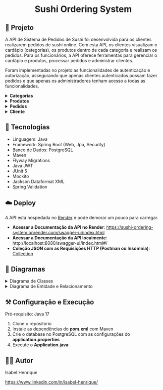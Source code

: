 <h1 align="center">
  Sushi Ordering System
</h1>

## 🍣 Projeto

A API de Sistema de Pedidos de Sushi foi desenvolvida para os clientes realizarem pedidos de sushi online. Com esta API, os clientes visualizam o cardápio (categorias), os produtos dentro de cada categoria e realizam os pedidos. Para os funcionários, a API oferece ferramentas para gerenciar o cardápio e produtos, processar pedidos e administrar clientes.

Foram implementadas no projeto as funcionalidades de autenticação e autorização, assegurando que apenas clientes autenticados possam fazer pedidos e que apenas os administradores tenham acesso a todas as funcionalidades.

<details>
    <summary><b>Categorias</b></summary>
    <img src="./media/categories.png" alt="Categorias">
</details>
<details>
    <summary><b>Produtos</b></summary>
    <img src="./media/products.png" alt="Produtos">
</details>
<details>
    <summary><b>Pedidos</b></summary>
    <img src="./media/orders.png" alt="Pedidos">
</details>
<details>
    <summary><b>Cliente</b></summary>
    <img src="./media/customer.png" alt="Cliente">
</details>

## 🥷 Tecnologias

- Linguagem: Java
- Framework: Spring Boot (Web, Jpa, Security)
- Banco de Dados: PostgreSQL
- Maven
- Flyway Migrations
- Java JWT
- JUnit 5
- Mockito
- Jackson Dataformat XML
- Spring Validation

## ☁️ Deploy
A API está hospedada no [Render](https://render.com/) e pode demorar um pouco para carregar.

- **Acessar a Documentação da API no Render**: https://sushi-ordering-system.onrender.com/swagger-ui/index.html
- **Acessar a Documentação da API localmente**: http://localhost:8080/swagger-ui/index.html#/
- **Coleção JSON com as Requisições HTTP (Postman ou Insomnia)**: [Collection](media/sushi_ordering_system_collection.json)


## 🔎 Diagramas
<details>
    <summary>Diagrama de Classes</summary>
    <img src="./media/sushi-uml.png" alt="Diagrama de Classes">
</details>
<details>
    <summary>Diagrama de Entidade e Relacionamento</summary>
    <img src="./media/db-diagram.png" alt="Diagrama de Entidade e Relacionamento">
</details>

## ⚒️ Configuração e Execução
Pré-requisito: Java 17
1. Clone o repositório
2. Instale as dependências do **pom.xml** com Maven
3. Crie o database no PostgreSQL com as configurações do **application.properties**
4. Execute o **Application.java**

## 👩‍💻 Autor
Isabel Henrique

https://www.linkedin.com/in/isabel-henrique/